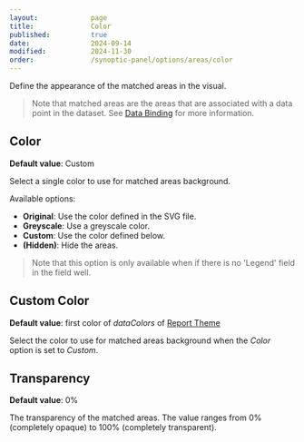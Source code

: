 ```yaml
---
layout:             page
title:              Color
published:          true
date:               2024-09-14
modified:           2024-11-30
order:              /synoptic-panel/options/areas/color
---
```


Define the appearance of the matched areas in the visual. 

> Note that matched areas are the areas that are associated with a data point in the dataset. See [Data Binding](../../concepts/data-binding.md) for more information.

## Color

**Default value**: Custom

Select a single color to use for matched areas background. 

Available options:

- **Original**: Use the color defined in the SVG file.
- **Greyscale**: Use a greyscale color.
- **Custom**: Use the color defined below.
- **(Hidden)**: Hide the areas.

> Note that this option is only available when if there is no 'Legend' field in the field well.

## Custom Color

**Default value**: first color of *dataColors* of [Report Theme](../../features/themes.md)

Select the color to use for matched areas background when the *Color* option is set to *Custom*.

## Transparency

**Default value**: 0%

The transparency of the matched areas. The value ranges from 0% (completely opaque) to 100% (completely transparent).